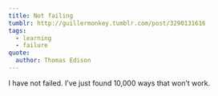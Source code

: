 ```yaml
---
title: Not failing
tumblr: http://guillermonkey.tumblr.com/post/3290131616
tags:
  - learning
  - failure
quote:
  author: Thomas Edison
---
```


I have not failed. I’ve just found 10,000 ways that won’t work.
